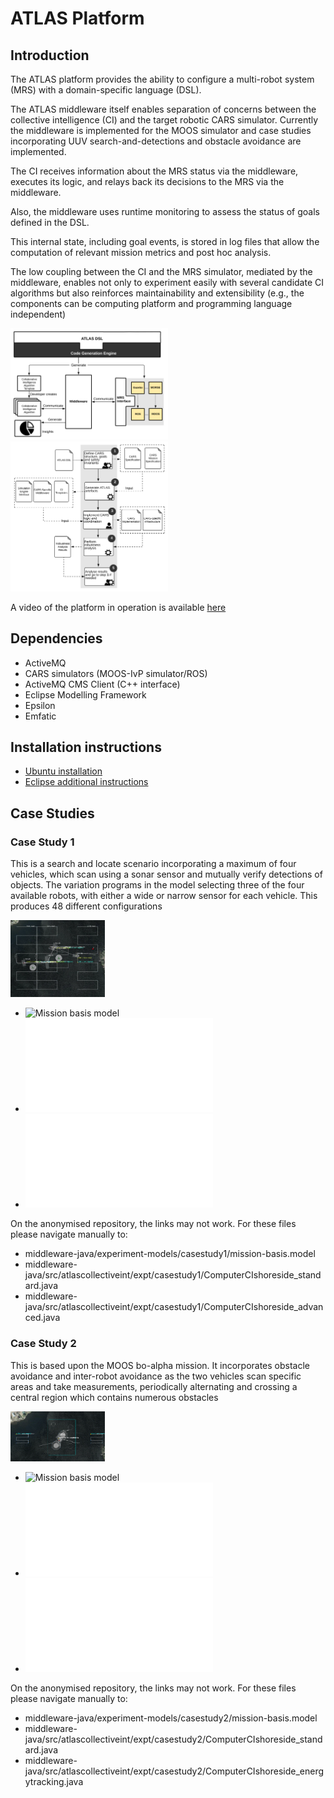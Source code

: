 # ATLAS Platform
## Introduction

The ATLAS platform provides the ability to configure a multi-robot system (MRS) with a domain-specific language (DSL). 

The ATLAS middleware itself enables separation of concerns between the collective intelligence (CI) and the target robotic CARS simulator. Currently the 
middleware is implemented for the MOOS simulator and case studies incorporating UUV search-and-detections and obstacle avoidance are implemented. 

The CI receives information about the MRS status via the middleware, executes its logic, and relays back its decisions to the MRS via the middleware. 

Also, the middleware uses runtime monitoring to assess the status of goals defined in the DSL. 

This internal state, including goal events, is stored in log files that allow the computation of relevant mission metrics and post hoc analysis.

The low coupling between the CI and the MRS simulator, mediated by the middleware, enables not only to experiment easily with several candidate CI 
algorithms but also reinforces maintainability and extensibility (e.g., the components can be computing platform and programming language independent)

<img src="https://github.com/jrharbin-york/atlas-middleware/blob/ciexpt/images-and-videos/architecture3.png" alt="ATLAS Architecture" width="50%" height="50%" />
<img src="https://github.com/jrharbin-york/atlas-middleware/blob/ciexpt/images-and-videos/methodologyV.png" alt="ATLAS Methodology" width="50%" height="50%" />


A video of the platform in operation is available [here](https://www.dropbox.com/s/uprxwkcljbhdxv5/atlas-ci-testing-casestudy1.mp4?dl=0 "Video of case study 1")

## Dependencies
* ActiveMQ
* CARS simulators (MOOS-IvP simulator/ROS)
* ActiveMQ CMS Client (C++ interface)
* Eclipse Modelling Framework
* Epsilon
* Emfatic

## Installation instructions
* [Ubuntu installation](https://github.com/jrharbin-york/atlas-middleware/blob/ciexpt/install-instructions/ubuntu-install.org "Ubuntu Installation instructions")
* [Eclipse additional instructions](https://github.com/jrharbin-york/atlas-middleware/blob/ciexpt/install-instructions/eclipse-setup.org "Eclipse additional instructions")

## Case Studies
### Case Study 1
This is a search and locate scenario incorporating a maximum of four vehicles,
which scan using a sonar sensor and mutually verify detections of objects. The
variation programs in the model selecting three of the four available robots,
with either a wide or narrow sensor for each vehicle. This produces 48 different
configurations

<img src="https://github.com/jrharbin-york/atlas-middleware/blob/ciexpt/images-and-videos/screenshot-image.png" alt="Case Study 1 Screenshot" width="30%" height="30%" />

* ![Mission basis model](middleware-java/experiment-models/casestudy1/mission-basis.model "Mission basis model")
* ![Collective Intelligence Standard](middleware-java/src/atlascollectiveint/expt/casestudy1/ComputerCIshoreside_standard.java "Collective Intelligence Standard")
* ![Collective Intelligence Advanced](middleware-java/src/atlascollectiveint/expt/casestudy1/ComputerCIshoreside_advanced.java "Collective Intelligence Advanced")

On the anonymised repository, the links may not work. For these files please navigate manually to:
* middleware-java/experiment-models/casestudy1/mission-basis.model
* middleware-java/src/atlascollectiveint/expt/casestudy1/ComputerCIshoreside_standard.java
* middleware-java/src/atlascollectiveint/expt/casestudy1/ComputerCIshoreside_advanced.java

### Case Study 2
This is based upon the MOOS bo-alpha mission. It incorporates obstacle avoidance
and inter-robot avoidance as the two vehicles scan specific areas and take
measurements, periodically alternating and crossing a central region which
contains numerous obstacles

<img src="https://github.com/jrharbin-york/atlas-middleware/blob/ciexpt/images-and-videos/casestudy2-screenshot.png" alt="Case Study 2 Screenshot" width="30%" height="30%" />

* ![Mission basis model](middleware-java/experiment-models/casestudy2/mission-basis.model "Mission basis model")
* ![Collective Intelligence Standard](middleware-java/src/atlascollectiveint/expt/casestudy2/ComputerCIshoreside_standard.java "Collective Intelligence Standard")
* ![Collective Intelligence Energy Tracking](middleware-java/src/atlascollectiveint/expt/casestudy2/ComputerCIshoreside_energytracking.java "Collective Intelligence Energy Tracking")

On the anonymised repository, the links may not work. For these files please navigate manually to:
* middleware-java/experiment-models/casestudy2/mission-basis.model
* middleware-java/src/atlascollectiveint/expt/casestudy2/ComputerCIshoreside_standard.java 
* middleware-java/src/atlascollectiveint/expt/casestudy2/ComputerCIshoreside_energytracking.java 



